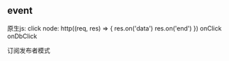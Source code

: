 ## event
原生js: click
node: http((req, res) => {
  res.on('data')
  res.on('end')
})
onClick onDbClick

订阅发布者模式
